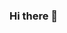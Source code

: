 ### Hi there 👋

<!--
**dillon-bhatha** is a ✨ _special_place_ ✨

- 🌱 I’m currently learning how to program and make websites
- 💬 Ask me about music
- 📫 How to reach me: dillonsingh@hotmail.com
- ⚡ I love gaming/sports
-->

